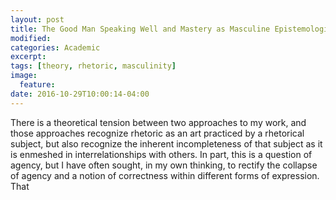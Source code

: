 ```yaml
---
layout: post
title: The Good Man Speaking Well and Mastery as Masculine Epistemologies
modified:
categories: Academic
excerpt:
tags: [theory, rhetoric, masculinity]
image:
  feature:
date: 2016-10-29T10:00:14-04:00
---
```



There is a theoretical tension between two approaches to my work, and those approaches recognize rhetoric as an art practiced by a rhetorical subject, but also recognize the inherent incompleteness of that subject as it is enmeshed in interrelationships with others. In part, this is a question of agency, but I have often sought, in my own thinking, to rectify the collapse of agency and a notion of correctness within different forms of expression. That 